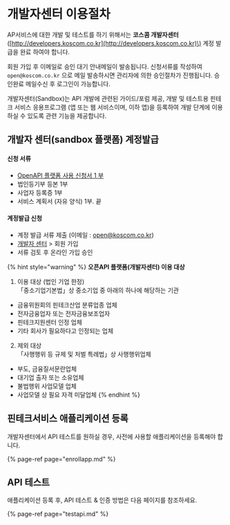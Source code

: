 # 개발자센터 이용절차

AP서비스에 대한 개발 및  테스트를 하기 위해서는 **코스콤 개발자센터**\([http://developers.koscom.co.kr](http://developers.koscom.co.kr)\) 계정 발급을 완료 하여야 합니다.

회원 가입 후 이메일로 승인 대기 안내메일이 발송됩니다. 신청서류를 작성하여 `open@koscom.co.kr` 으로 메일 발송하시면 관리자에 의한 승인절차가 진행됩니다. 승인완료 메일수신 후 로그인이 가능합니다.

개발자센터\(Sandbox\)는 API 개발에 관련된 가이드/포럼 제공, 개발 및 테스트용 핀테크 서비스 응용프로그램 \(앱 또는 웹 서비스이며, 이하 앱\)을 등록하여 개발 단계에 이용하실 수 있도록 관련 기능을 제공합니다. 

## 개발자 센터\(sandbox 플랫폼\) 계정발급

#### 신청 서류

* [OpenAPI 플랫폼 사용 신청서 1 부](https://developers.koscom.co.kr/resources/documentation/OpenAPI_Platform_Reg.docx)
* 법인등기부 등본 1부
* 사업자 등록증 1부
* 서비스 계획서 \(자유 양식\) 1부. 끝

#### 계정발급 신청

* 계정 발급 서류 제출 \(이메일 : open@koscom.co.kr\)
* [개발자 센터](https://developers.koscom.co.kr/) &gt; 회원 가입
* 서류 검토 후 온라인 가입 승인

{% hint style="warning" %}
**오픈API 플랫폼\(개발자센터\)  이용 대상**   
  
1. 이용 대상 \(법인 기업 한정\)   
「중소기업기본법」상 중소기업 중 아래의 하나에 해당하는 기관   
-   금융위원회의 핀테크산업 분류업종 업체   
-   전자금융업자 또는 전자금융보조업자   
-   핀테크지원센터 인정 업체   
-   기타 회사가 필요하다고 인정되는 업체   
  
2. 제외 대상   
「사행행위 등 규제 및 처벌 특례법」상 사행행위업체   
-   부도, 금융질서문란업체   
-   대기업 출자 또는 소유업체   
-   불법행위 사업모델 업체   
-   사업모델 상 필요 자격 미달업체 
{% endhint %}



## 핀테크서비스 애플리케이션 등록

개발자센터에서 API 테스트를 원하실 경우, 사전에 사용할 애플리케이션을 등록해야 합니다.

{% page-ref page="enrollapp.md" %}

## API 테스트

애플리케이션 등록 후,  API 테스트 & 인증 방법은 다음 페이지를 참조하세요.

{% page-ref page="testapi.md" %}



